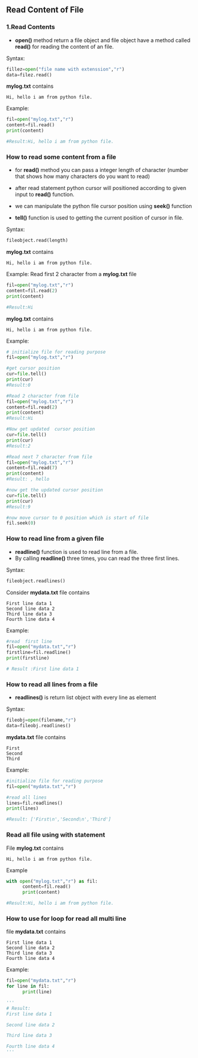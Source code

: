 ## Read Content of File

### 1.Read Contents

- **open()** method return a file object and file object have a method called **read()** for reading the content of an file.

Syntax:
```python
fillez=open("file name with extenssion","r")
data=filez.read()
```


**mylog.txt** contains
```
Hi, hello i am from python file.
```
Example:
```python
fil=open("mylog.txt","r")
content=fil.read()
print(content)

#Result:Hi, hello i am from python file.
```

### How to read some content from a file
- for **read()** method you can pass a integer length of character (number that shows how many characters do you want to read)
- after read statement python cursor will positioned according to given input to **read()** function.

- we can manipulate the python file cursor position using **seek()** function
- **tell()** function is used to getting the current position of cursor in file.

Syntax:
```python
fileobject.read(length)
```

**mylog.txt** contains
```
Hi, hello i am from python file.
```
Example:
Read first 2 character from a **mylog.txt** file
```python
fil=open("mylog.txt","r")
content=fil.read(2)
print(content)

#Result:Hi
```


**mylog.txt** contains
```
Hi, hello i am from python file.
```
Example:
```python
# initialize file for reading purpose
fil=open("mylog.txt","r")

#get cursor position
cur=file.tell()
print(cur)
#Result:0

#Read 2 character from file
fil=open("mylog.txt","r")
content=fil.read(2)
print(content)
#Result:Hi

#Now get updated  cursor position
cur=file.tell()
print(cur)
#Result:2

#Read next 7 character from file
fil=open("mylog.txt","r")
content=fil.read(7)
print(content)
#Result: , hello

#now get the updated cursor position
cur=file.tell()
print(cur)
#Result:9

#now move cursor to 0 position which is start of file
fil.seek(0)
```



### How to read line from a given file
- **readline()** function is used to read line from a file.
- By calling **readline()** three times, you can read the three first lines.

Syntax:
```python
fileobject.readlines()
```

Consider **mydata.txt** file contains
```
First line data 1
Second line data 2
Third line data 3
Fourth line data 4
```
Example:
```python
#read  first line
fil=open("mydata.txt","r")
firstline=fil.readline()
print(firstline)

# Result :First line data 1
```

### How to read all lines from a file
- **readlines()** is return list object with every line as element 

Syntax:
```python
fileobj=open(filename,"r")
data=fileobj.readlines()
```


**mydata.txt** file contains
```
First
Second
Third
```

Example:
```python
#initialize file for reading purpose
fil=open("mydata.txt","r")

#read all lines
lines=fil.readlines()
print(lines)

#Result: ['First\n','Second\n','Third']
```

### Read all file using with statement

File **mylog.txt** contains
```
Hi, hello i am from python file.
```

Example
```python
with open("mylog.txt","r") as fil:
      content=fil.read()
      print(content)

#Result:Hi, hello i am from python file.
```


### How to use for loop for read all multi line
file **mydata.txt** contains 
```
First line data 1
Second line data 2
Third line data 3
Fourth line data 4
```

Example:
```python
fil=open("mydata.txt","r")
for line in fil:
      print(line)

'''
# Result:
First line data 1

Second line data 2

Third line data 3

Fourth line data 4
'''
```
